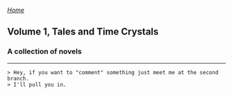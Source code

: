 [_Home_](/index.md)
## Volume 1, Tales and Time Crystals
### A collection of novels
***
```
> Hey, if you want to "comment" something just meet me at the second branch.
> I'll pull you in.
```
